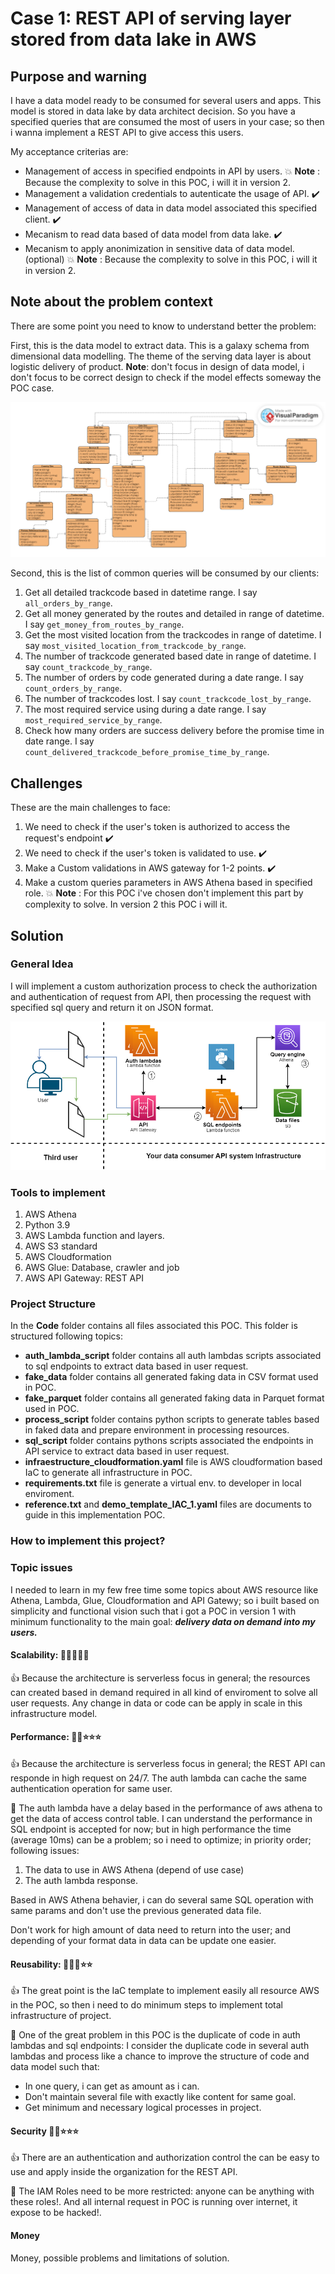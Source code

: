 # Case 1: REST API of serving layer stored from data lake in AWS 

## Purpose and warning

I have a data model ready to be consumed for several users and apps. This model is stored in data lake by data architect decision. So you have a specified queries that are consumed the most of users in your case; so then i wanna implement a REST API to give access this users.

My acceptance criterias are:

* Management of access in specified endpoints in API by users. :boom: __Note__ : Because the complexity to solve in this POC, i will it in version 2.
* Management a validation credentials to autenticate the usage of API. :heavy_check_mark:
* Management of access of data in data model associated this specified client. :heavy_check_mark:
* Mecanism to read data based of data model from data lake. :heavy_check_mark:
* Mecanism to apply anonimization in sensitive data of data model. (optional) :boom: __Note__ : Because the complexity to solve in this POC, i will it in version 2.

## Note about the problem context

There are some point you need to know to understand better the problem:

First, this is the data model to extract data. This is a galaxy schema from dimensional data modelling. The theme of the serving data layer is about logistic delivery of product. **Note**: don't focus in design of data model, i don't focus to be correct design to check if the model effects someway the POC case.

![Data model](https://github.com/CarlosChicata/data_world_portfolio/blob/main/Projects/POC/AWS_REST_API_of_serving_layer_from_data_lake/POC%20serving%20layer%20-%20data%20model.png)

Second, this is the list of common queries will be consumed by our clients:

1. Get all detailed trackcode based in datetime range. I say `all_orders_by_range`.
2. Get all money generated by the routes and detailed in range of datetime. I say `get_money_from_routes_by_range`.
3. Get the most visited location from the trackcodes in range of datetime. I say `most_visited_location_from_trackcode_by_range`.
4. The number of trackcode generated based date in range of datetime. I say `count_trackcode_by_range`.
5. The number of orders by code generated during a date range. I say `count_orders_by_range`.
6. The number of trackcodes lost. I say `count_trackcode_lost_by_range`.
7. The most required service using during a date range. I say `most_required_service_by_range`.
8. Check how many orders are success delivery before the promise time in date range. I say `count_delivered_trackcode_before_promise_time_by_range`.


## Challenges

These are the main challenges to face:

1. We need to check if the user's token is authorized to access the request's endpoint :heavy_check_mark:
2. We need to check if the user's token is validated to use. :heavy_check_mark:
3. Make a Custom validations in AWS gateway for 1-2 points. :heavy_check_mark:
4. Make a custom queries parameters in AWS Athena based in specified role. :boom: __Note__ : For this POC i've chosen don't implement this part by complexity to solve. In version 2 this POC i will it.

## Solution

### General Idea

I will implement a custom authorization process to check the authorization and authentication of request from API, then processing the request with specified sql query and return it on JSON format.

![Infraestructure POC case 1](https://github.com/CarlosChicata/data_world_portfolio/blob/master/Projects/POC/AWS_REST_API_of_serving_layer_from_data_lake/code/image/diagrama%20poc%20case%201%20-%20personal.drawio.png)

### Tools to implement

1. AWS Athena
2. Python 3.9
3. AWS Lambda function and layers.
4. AWS S3 standard
5. AWS Cloudformation
6. AWS Glue: Database, crawler and job
7. AWS API Gateway: REST API

### Project Structure

 In the __Code__ folder contains all files associated this POC. This folder is structured following topics:
 
 * __auth_lambda_script__ folder contains all auth lambdas scripts associated to sql endpoints to extract data based in user request.
 * __fake_data__ folder contains all generated faking  data in CSV format used in POC.
 * __fake_parquet__ folder contains all generated faking  data in Parquet format used in POC.
 * __process_script__ folder contains python scripts to generate tables based in faked data and prepare environment in processing resources.
 * __sql_script__ folder contains pythons scripts associated the endpoints in API service to extract data based in user request.
 * __infraestructure_cloudformation.yaml__ file is AWS cloudformation based IaC to generate all infrastructure in POC.
 * __requirements.txt__ file is generate a virtual env. to developer in local enviroment.
 * __reference.txt__ and __demo_template_IAC_1.yaml__ files are documents to guide in this implementation POC.

### How to implement this project?

### Topic issues

I needed to learn in my few free time some topics about AWS resource like Athena, Lambda, Glue, Cloudformation and API Gatewy; so i built based on simplicity and functional vision such that i got a POC in version 1 with minimum functionality to the main goal: __*delivery data on demand into my users.*__

#### Scalability: :star2::star2::star2::star2::star2:

:thumbsup: Because the architecture is serverless focus in general; the resources can created based in demand required in all kind of enviroment to solve all user requests. Any change in data or code can be apply in scale in this infrastructure model.


#### Performance: :star2::star2::star::star::star:

:thumbsup: Because the architecture is serverless focus in general; the REST API can responde in high request on 24/7. The auth lambda can cache the same authentication operation for same user.

:eyes: The auth lambda have a delay based in the performance of aws athena to get the data of access control table. I can understand the performance in SQL endpoint is accepted for now; but in high performance the time (average 10ms) can be a problem; so i need to optimize; in priority order; following issues: 

1. The data to use in AWS Athena (depend of use case)
2. The auth lambda response.
 
Based in AWS Athena behavier, i can do several same SQL operation with same params and don't use the previous generated data file.

Don't work for high amount of data need to return into the user; and depending of your format data in data can be update one easier.


#### Reusability: :star2::star2::star2::star::star:

:thumbsup: The great point is the IaC template to implement easily all resource AWS in the POC, so then i need to do minimum steps to implement total infrastructure of project. 

:eyes: One of the great problem in this POC is the duplicate of code in auth lambdas and sql endpoints: I consider the duplicate code in several auth lambdas and process like a chance to improve the structure of code and data model such that:

* In one query, i can get as amount as i can.
* Don't maintain several file with exactly like content for same goal.
* Get minimum and necessary logical processes in project.

#### Security :star2::star2::star::star::star:

:thumbsup: There are an authentication and authorization control the can be easy to use and apply inside the organization for the REST API.

:eyes: The IAM Roles need to be more restricted: anyone can be anything with these roles!. And all internal request in POC is running over internet, it expose to be hacked!.

#### Money

Money, possible problems and limitations of solution.


